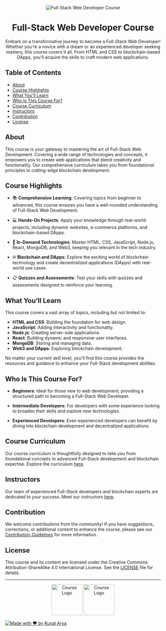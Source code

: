 <!-- Add your project banner here -->
<p align="center">
  <img src="https://img.freepik.com/free-vector/development-typographic-header-presenting-content-web-pages-website-layout-composition-color-development-idea-computer-technology-flat-vector-illustration_613284-2493.jpg?w=1800&t=st=1696613466~exp=1696614066~hmac=3070bf1773f370301bd723b0e2baa1b2eedf7cc085b6c417ee8dffa6b5d0fa2f" alt="Full-Stack Web Developer Course">
</p>

<!-- Project Title -->
<h1 align="center">Full-Stack Web Developer Course</h1>

<!-- Project Description -->
<p align="center">
  Embark on a transformative journey to become a Full-Stack Web Developer! Whether you're a novice with a dream or an experienced developer seeking mastery, this course covers it all. From HTML and CSS to blockchain-based DApps, you'll acquire the skills to craft modern web applications.
</p>

<!-- Table of Contents -->
<h2>Table of Contents</h2>

- [About](#about)
- [Course Highlights](#course-highlights)
- [What You'll Learn](#what-youll-learn)
- [Who Is This Course For?](#who-is-this-course-for)
- [Course Curriculum](#course-curriculum)
- [Instructors](#instructors)
- [Contribution](#contribution)
- [License](#license)

<!-- About Section -->
## About

This course is your gateway to mastering the art of Full-Stack Web Development. Covering a wide range of technologies and concepts, it empowers you to create web applications that blend creativity and functionality. Our comprehensive curriculum takes you from foundational principles to cutting-edge blockchain development.

<!-- Course Highlights Section -->
## Course Highlights

- 📚 **Comprehensive Learning**: Covering topics from beginner to advanced, this course ensures you have a well-rounded understanding of Full-Stack Web Development.

- 💻 **Hands-On Projects**: Apply your knowledge through real-world projects, including dynamic websites, e-commerce platforms, and blockchain-based DApps.

- 🌟 **In-Demand Technologies**: Master HTML, CSS, JavaScript, Node.js, React, MongoDB, and Web3, keeping you relevant in the tech industry.

- 🌐 **Blockchain and DApps**: Explore the exciting world of blockchain technology and create decentralized applications (DApps) with real-world use cases.

- 📋 **Quizzes and Assessments**: Test your skills with quizzes and assessments designed to reinforce your learning.

<!-- What You'll Learn Section -->
## What You'll Learn

This course covers a vast array of topics, including but not limited to:

- **HTML and CSS**: Building the foundation for web design.
- **JavaScript**: Adding interactivity and functionality.
- **Node.js**: Creating server-side applications.
- **React**: Building dynamic and responsive user interfaces.
- **MongoDB**: Storing and managing data.
- **Web3 and DApps**: Exploring blockchain development.

No matter your current skill level, you'll find this course provides the resources and guidance to enhance your Full-Stack development abilities.

<!-- Who Is This Course For? Section -->
## Who Is This Course For?

- **Beginners**: Ideal for those new to web development, providing a structured path to becoming a Full-Stack Web Developer.

- **Intermediate Developers**: For developers with some experience looking to broaden their skills and explore new technologies.

- **Experienced Developers**: Even experienced developers can benefit by diving into blockchain development and decentralized applications.

<!-- Course Curriculum Section -->
## Course Curriculum

Our course curriculum is thoughtfully designed to take you from foundational concepts to advanced Full-Stack development and blockchain expertise. Explore the curriculum [here](curriculum.md).

<!-- Instructors Section -->
## Instructors

Our team of experienced Full-Stack developers and blockchain experts are dedicated to your success. Meet our instructors [here](instructors.md).

<!-- Contribution Section -->
## Contribution

We welcome contributions from the community! If you have suggestions, corrections, or additional content to enhance the course, please see our [Contribution Guidelines](CONTRIBUTING.md) for more information.

<!-- License Section -->
## License

This course and its content are licensed under the Creative Commons Attribution-ShareAlike 4.0 International License. See the [LICENSE](LICENSE) file for details.

---

<p align="center">
  <img src="https://static.vecteezy.com/system/resources/previews/011/260/238/non_2x/html5-css3-js-icon-set-web-development-logo-icon-set-of-html-css-and-javascript-programming-symbol-free-vector.jpgl" alt="Course Logo" width="100">
  <img src="https://cloudemployee.co.uk/media/1222199/banner_angularreactvue_jan2022-01.webp" alt="Course Logo" width="100">
</p>

[![Made with ❤️ by Kunal Arya](https://img.shields.io/badge/Made%20with%20%E2%9D%A4%EF%B8%8F%20by-Kunal%20Arya-blue)](https://github.com/kunalarya873)
